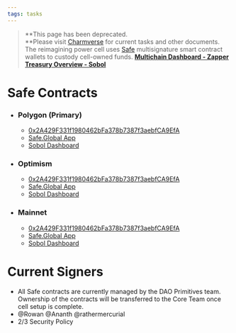 ```yaml
---
tags: tasks
---
```

>**This page has been deprecated.  
**Please visit [Charmverse](https://app.charmverse.io/superbenefit/task-board-reimagining-power-18270894134568505) for current tasks and other documents.
The reimagining power cell uses [Safe](https://safe.global/) multisignature smart contract wallets to custody cell-owned funds.
**[Multichain Dashboard - Zapper](https://zapper.xyz/bundle/0x2a429f331f1980462bfa378b7387f3aebfca9efa?label=Reimagining%20Power&id=0xa9f76f89957bc6b037839cdf6ca03316d64ef927)**
**[Treasury Overview - Sobol](https://sobol.io/d/superbenefit/team/b4Khb1nbSL/treasury?relativeAddress=0x2A429F331f1980462bFa378b7387f3aebfCA9EfA&relativeChainId=137)**
# Safe Contracts
- ### Polygon (Primary)
	- [0x2A429F331f1980462bFa378b7387f3aebfCA9EfA](https://polygonscan.com/address/0x2A429F331f1980462bFa378b7387f3aebfCA9EfA)
	- [Safe.Global App](https://app.safe.global/home?safe=matic:0x2A429F331f1980462bFa378b7387f3aebfCA9EfA)
	- [Sobol Dashboard](https://sobol.io/d/superbenefit/team/b4Khb1nbSL/treasury?relativeAddress=0x2A429F331f1980462bFa378b7387f3aebfCA9EfA&relativeChainId=137)
- ### Optimism
	- [0x2A429F331f1980462bFa378b7387f3aebfCA9EfA](https://optimistic.etherscan.io/tx/0x7b02a14b2773899c213aaed0833f989e06e9d3f655d5f88792c7375bfc4defdf)
	- [Safe.Global App](https://app.safe.global/oeth:0x2A429F331f1980462bFa378b7387f3aebfCA9EfA/home)
	- [Sobol Dashboard](https://sobol.io/d/superbenefit/team/b4Khb1nbSL/treasury?relativeAddress=0x2A429F331f1980462bFa378b7387f3aebfCA9EfA&relativeChainId=10)
- ### Mainnet
	- [0x2A429F331f1980462bFa378b7387f3aebfCA9EfA](https://etherscan.io/address/0x2A429F331f1980462bFa378b7387f3aebfCA9EfA)
	- [Safe.Global App](https://app.safe.global/home?safe=eth:0x2A429F331f1980462bFa378b7387f3aebfCA9EfA)
	- [Sobol Dashboard](https://sobol.io/d/superbenefit/team/b4Khb1nbSL/treasury?relativeAddress=0x2A429F331f1980462bFa378b7387f3aebfCA9EfA&relativeChainId=1)

# Current Signers
- All Safe contracts are currently managed by the DAO Primitives team. Ownership of the contracts will be transferred to the Core Team once cell setup is complete.
- @Rowan  @Ananth @rathermercurial 
- 2/3 Security Policy
